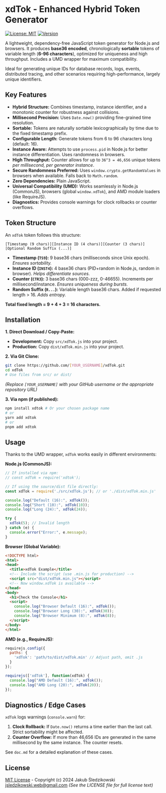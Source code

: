 # xdTok - Enhanced Hybrid Token Generator

[![License: MIT](https://img.shields.io/badge/License-MIT-yellow.svg)](https://opensource.org/licenses/MIT)
[![Version](https://img.shields.io/badge/Version-1.0.1-blue.svg)]()

A lightweight, dependency-free JavaScript token generator for Node.js and browsers. It produces **base36 encoded**, chronologically **sortable** tokens of variable length (**6-96 characters**), optimized for uniqueness and high throughput. Includes a UMD wrapper for maximum compatibility.

Ideal for generating unique IDs for database records, logs, events, distributed tracing, and other scenarios requiring high-performance, largely unique identifiers.

## Key Features

-   **Hybrid Structure:** Combines timestamp, instance identifier, and a monotonic counter for robustness against collisions.
-   **Millisecond Precision:** Uses `Date.now()` providing fine-grained time resolution.
-   **Sortable:** Tokens are naturally sortable lexicographically by time due to the fixed timestamp prefix.
-   **Configurable Length:** Generate tokens from 6 to 96 characters long (default: 16).
-   **Instance Aware:** Attempts to use `process.pid` in Node.js for better instance differentiation. Uses randomness in browsers.
-   **High Throughput:** Counter allows for up to `36^3 = 46,656` unique tokens *per millisecond, per generator instance*.
-   **Secure Randomness Preferred:** Uses `window.crypto.getRandomValues` in browsers when available. Falls back to `Math.random`.
-   **Zero Dependencies:** Plain JavaScript.
-   **Universal Compatibility (UMD):** Works seamlessly in Node.js (CommonJS), browsers (global `window.xdTok`), and AMD module loaders (like RequireJS).
-   **Diagnostics:** Provides console warnings for clock rollbacks or counter overflows.

## Token Structure

An `xdTok` token follows this structure:

`[Timestamp (9 chars)][Instance ID (4 chars)][Counter (3 chars)][Optional Random Suffix (...)]`

-   **Timestamp (`TS9`):** 9 base36 chars (milliseconds since Unix epoch). *Ensures sortability.*
-   **Instance ID (`INST4`):** 4 base36 chars (PID+random in Node.js, random in browser). *Helps differentiate sources.*
-   **Counter (`CTR3`):** 3 base36 chars (000-zzz, 0-46655). Increments per millisecond/instance. *Ensures uniqueness during bursts.*
-   **Random Suffix (`R...`):** Variable length base36 chars. Added if requested length > 16. *Adds entropy.*

**Total fixed length = 9 + 4 + 3 = 16 characters.**

## Installation

**1. Direct Download / Copy-Paste:**

*   **Development:** Copy `src/xdTok.js` into your project.
*   **Production:** Copy `dist/xdTok.min.js` into your project.

**2. Via Git Clone:**

```bash
git clone https://github.com/[YOUR_USERNAME]/xdTok.git
cd xdTok
# Use files from src/ or dist/
```
*(Replace `[YOUR_USERNAME]` with your GitHub username or the appropriate repository URL)*

**3. Via npm (if published):**

```bash
npm install xdtok # Or your chosen package name
# or
yarn add xdtok
# or
pnpm add xdtok
```

## Usage

Thanks to the UMD wrapper, `xdTok` works easily in different environments:

**Node.js (CommonJS):**

```javascript
// If installed via npm:
// const xdTok = require('xdtok');

// If using the source/dist file directly:
const xdTok = require('./src/xdTok.js'); // or './dist/xdTok.min.js'

console.log("Default (16):", xdTok());
console.log("Short (10):", xdTok(10));
console.log("Long (24):", xdTok(24));

try {
  xdTok(5); // Invalid length
} catch (e) {
  console.error("Error:", e.message);
}
```

**Browser (Global Variable):**

```html
<!DOCTYPE html>
<html>
<head>
  <title>xdTok Example</title>
  <!-- Include the script (use .min.js for production) -->
  <script src="dist/xdTok.min.js"></script>
  <!-- Now window.xdTok is available -->
</head>
<body>
  <h1>Check the Console</h1>
  <script>
    console.log("Browser Default (16):", xdTok());
    console.log("Browser Long (30):", xdTok(30));
    console.log("Browser Minimum (8):", xdTok(8));
  </script>
</body>
</html>
```

**AMD (e.g., RequireJS):**

```javascript
requirejs.config({
  paths: {
    'xdTok': 'path/to/dist/xdTok.min' // Adjust path, omit .js
  }
});

requirejs(['xdTok'], function(xdTok) {
  console.log("AMD Default (16):", xdTok());
  console.log("AMD Long (20):", xdTok(20));
});
```

## Diagnostics / Edge Cases

`xdTok` logs warnings (`console.warn`) for:

1.  **Clock Rollback:** If `Date.now()` returns a time earlier than the last call. Strict sortability might be affected.
2.  **Counter Overflow:** If more than 46,656 IDs are generated in the same millisecond by the same instance. The counter resets.

See `doc.md` for a detailed explanation of these cases.

## License

[MIT License](LICENSE) - Copyright (c) 2024 Jakub Śledzikowski <jsledzikowski.web@gmail.com>
*(See the LICENSE file for full license text)*
